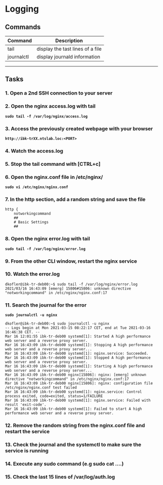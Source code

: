 # Logging
## Commands
| Command | Description |
| --- | --- |
| tail | display the tast lines of a file |
| journalctl | display journald information |
---

## Tasks
### 1. Open a 2nd SSH connection to your server
### 2. Open the nginx access.log with tail
**`sudo tail -f /var/log/nginx/access.log`**

### 3. Access the previously created webpage with your browser
**`http://ibk-trXX.ntslab.loc:<PORT>`**

### 4. Watch the access.log
### 5. Stop the tail command with [CTRL+c]
### 6. Open the nginx.conf file in /etc/nginx/
**`sudo vi /etc/nginx/nginx.conf`**

### 7. In the http section, add a random string and save the file
```
http {
	notworkingcommand
	##
	# Basic Settings
	##
```
### 8. Open the nginx error.log with tail
**`sudo tail -f /var/log/nginx/error.log`**

### 9. From the other CLI window, restart the nginx service
### 10. Watch the error.log
```
dkofler@ibk-tr-deb00:~$ sudo tail -f /var/log/nginx/error.log
2021/03/16 16:43:09 [emerg] 15806#15806: unknown directive "notworkingcommand" in /etc/nginx/nginx.conf:17
```

### 11. Search the journal for the error
**`sudo journalctl -u nginx`**
```
dkofler@ibk-tr-deb00:~$ sudo journalctl -u nginx
-- Logs begin at Mon 2021-03-15 08:22:17 CET, end at Tue 2021-03-16 16:46:38 CET. --
Mar 16 12:01:55 ibk-tr-deb00 systemd[1]: Started A high performance web server and a reverse proxy server.
Mar 16 16:43:09 ibk-tr-deb00 systemd[1]: Stopping A high performance web server and a reverse proxy server...
Mar 16 16:43:09 ibk-tr-deb00 systemd[1]: nginx.service: Succeeded.
Mar 16 16:43:09 ibk-tr-deb00 systemd[1]: Stopped A high performance web server and a reverse proxy server.
Mar 16 16:43:09 ibk-tr-deb00 systemd[1]: Starting A high performance web server and a reverse proxy server...
Mar 16 16:43:09 ibk-tr-deb00 nginx[15806]: nginx: [emerg] unknown directive "notworkingcommand" in /etc/nginx/nginx.conf:17
Mar 16 16:43:09 ibk-tr-deb00 nginx[15806]: nginx: configuration file /etc/nginx/nginx.conf test failed
Mar 16 16:43:09 ibk-tr-deb00 systemd[1]: nginx.service: Control process exited, code=exited, status=1/FAILURE
Mar 16 16:43:09 ibk-tr-deb00 systemd[1]: nginx.service: Failed with result 'exit-code'.
Mar 16 16:43:09 ibk-tr-deb00 systemd[1]: Failed to start A high performance web server and a reverse proxy server.
```

### 12. Remove the random string from the nginx.conf file and restart the service
### 13. Check the journal and the systemctl to make sure the service is running
### 14. Execute any sudo command (e.g sudo cat ....)
### 15. Check the last 15 lines of /var/log/auth.log